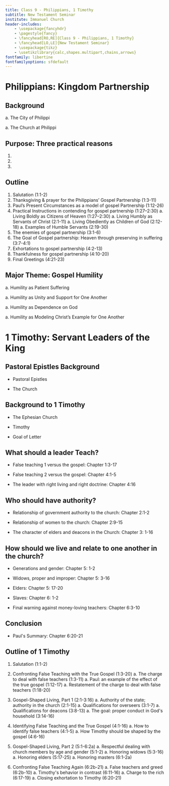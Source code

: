 ```yaml
---
title: Class 9 - Philippians, 1 Timothy
subtitle: New Testament Seminar
institute: Immanuel Church
header-includes:
    - \usepackage{fancyhdr}
    - \pagestyle{fancy}
    - \fancyhead[RO,RE]{Class 9 - Philippians, 1 Timothy}
    - \fancyhead[LO,LE]{New Testament Seminar}
    - \usepackage{tikz}
    - \usetikzlibrary{calc,shapes.multipart,chains,arrows}
fontfamily: libertine
fontfamilyoptions: sfdefault
---
```


# Philippians: Kingdom Partnership

## Background

   a. The City of Philippi

   a. The Church at Philippi

## Purpose: Three practical reasons

   1. 

   1. 

   1. 

## Outline

   1. Salutation (1:1-2)
   1. Thanksgiving & prayer for the Philippians’ Gospel Partnership (1:3-11)
   1. Paul’s Present Circumstances as a model of gospel Partnership (1:12-26)
   1. Practical Instructions in contending for gospel partnership (1:27–2:30)
      a. Living Boldly as Citizens of Heaven (1:27–2:30)
      a. Living Humbly as Servants of Christ (2:1-11)
      a. Living Obediently as Children of God (2:12-18)
      a. Examples of Humble Servants (2:19-30)
   1. The enemies of gospel partnership (3:1-6)
   1. The Goal of Gospel partnership: Heaven through preserving in suffering (3:7-4:1)
   1. Exhortations to gospel partnership (4:2-13)
   1. Thankfulness for gospel partnership (4:10-20)
   1. Final Greetings (4:21-23)

## Major Theme: Gospel Humility

   a. Humility as Patient Suffering

   a. Humility as Unity and Support for One Another

   a. Humility as Dependence on God

   a. Humility as Modeling Christ’s Example for One Another

# 1 Timothy: Servant Leaders of the King

## Pastoral Epistles Background

- Pastoral Epistles

- The Church

## Background to 1 Timothy

- The Ephesian Church

- Timothy

- Goal of Letter

## What should a leader Teach?

- False teaching 1 versus the gospel: Chapter 1:3-17

- False teaching 2 versus the gospel: Chapter 4:1-5

- The leader with right living and right doctrine: Chapter 4:16

## Who should have authority?

- Relationship of government authority to the church: Chapter 2:1-2

- Relationship of women to the church: Chapter 2:9-15

- The character of elders and deacons in the Church: Chapter 3: 1-16

## How should we live and relate to one another in the church?

- Generations and gender: Chapter 5: 1-2

- Widows, proper and improper: Chapter 5: 3-16

- Elders: Chapter 5: 17-20

- Slaves: Chapter 6: 1-2

- Final warning against money-loving teachers: Chapter 6:3-10

## Conclusion

- Paul's Summary: Chapter 6:20-21

## Outline of 1 Timothy

1. Salutation (1:1-2)

1. Confronting False Teaching with the True Gospel (1:3-20)
   a. The charge to deal with false teachers (1:3-11)
   a. Paul: an example of the effect of the true gospel (1:12-17)
   a. Restatement of the charge to deal with false teachers (1:18-20)

1. Gospel-Shaped Living, Part 1 (2:1-3:16)
   a. Authority of the state; authority in the church (2:1-15)
   a. Qualifications for overseers (3:1-7)
   a. Qualifications for deacons (3:8-13)
   a. The goal: proper conduct in God's household (3:14-16)

1. Identifying False Teaching and the True Gospel (4:1-16)
   a. How to identify false teachers (4:1-5)
   a. How Timothy should be shaped by the gospel (4:6-16)

1. Gospel-Shaped Living, Part 2 (5:1-6:2a)
   a. Respectful dealing with church members by age and gender (5:1-2)
   a. Honoring widows (5:3-16)
   a. Honoring elders (5:17-25)
   a. Honoring masters (6:1-2a)

1. Confronting False Teaching Again (6:2b-21)
   a. False teachers and greed (6:2b-10)
   a. Timothy's behavior in contrast (6:11-16)
   a. Charge to the rich (6:17-19)
   a. Closing exhortation to Timothy (6:20-21)
